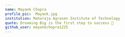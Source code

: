 ```yaml
---
name: Mayank Chopra
profile_pic:  Mayank.jpg
institution: Maharaja Agrasen Institute of Technology
quote: Dreaming Big is the first step to success 🚩 
github_user: mayankchopra1225
---
```


